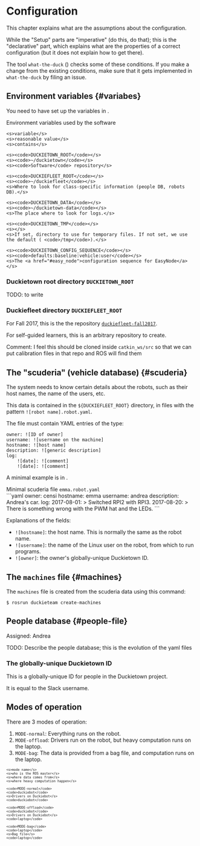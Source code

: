 # Configuration

This chapter explains what are the assumptions about the configuration.

While the "Setup" parts are "imperative" (do this, do that); this is the
"declarative" part, which explains what are the properties of a correct
configuration (but it does not explain how to get there).

The tool `what-the-duck` ([](#what-the-duck)) checks some of these conditions.
If you make a change from the existing conditions, make sure that it gets
implemented in `what-the-duck` by filing an issue.

## Environment variables {#variabes}

You need to have set up the variables in [](#tab:environment-variables).

<col3 figure-id="tab:environment-variables" class='labels-row1'>
    <figcaption>Environment variables used by the software</figcaption>

    <s>variable</s>
    <s>reasonable value</s>
    <s>contains</s>

    <s><code>DUCKIETOWN_ROOT</code></s>
    <s><code>~/duckietown</code></s>
    <s><code>Software</code> repository</s>

    <s><code>DUCKIEFLEET_ROOT</code></s>
    <s><code>~/duckiefleet</code></s>
    <s>Where to look for class-specific information (people DB, robots DB).</s>

    <s><code>DUCKIETOWN_DATA</code></s>
    <s><code>~/duckietown-data</code></s>
    <s>The place where to look for logs.</s>

    <s><code>DUCKIETOWN_TMP</code></s>
    <s></s>
    <s>If set, directory to use for temporary files. If not set, we use the default ( <code>/tmp</code>).</s>

    <s><code>DUCKIETOWN_CONFIG_SEQUENCE</code></s>
    <s><code>defaults:baseline:vehicle:user</code></s>
    <s>The <a href="#easy_node">configuration sequence for EasyNode</a></s>
</col3>

<style>
#tab\:environment-variables {
    font-size: 80%;
}
#tab\:environment-variables td {
    text-align: left;
}
#tab\:environment-variables td:nth-child(3) {
    display: block;
    width: 20em;
}
</style>

### Duckietown root directory `DUCKIETOWN_ROOT`

TODO: to write

### Duckiefleet directory `DUCKIEFLEET_ROOT`

For Fall 2017, this is the the repository [`duckiefleet-fall2017`][duckiefleet-repo].

For self-guided learners, this is an arbitrary repository to create.

[duckiefleet-repo]: https://github.com/duckietown/duckiefleet-fall2017

Comment: I feel this should be cloned inside `catkin_ws/src` so that we can put calibration files in that repo and ROS will find them

## The "scuderia" (vehicle database) {#scuderia}
<!-- do not change the ID "scuderia", it's linked in the code -->

The system needs to know certain details about the robots, such as their host names,
the name of the users, etc.

This data is contained in the <code>&#36;{DUCKIEFLEET_ROOT}</code> directory,
in files with the pattern `![robot name].robot.yaml`.

The file must contain YAML entries of the type:

    owner: ![ID of owner]
    username: ![username on the machine]
    hostname: ![host name]
    description: ![generic description]
    log:
        ![date]: ![comment]
        ![date]: ![comment]

A minimal example is in [](#code:scuderia-minimal).

<div figure-id="code:scuderia-minimal" markdown="1">
<figcaption>Minimal scuderia file <code>emma.robot.yaml</code></figcaption>
```yaml
owner: censi
hostname: emma
username: andrea
description: Andrea's car.
log:
    2017-08-01: >
        Switched RPI2 with RPI3.
    2017-08-20: >
        There is something wrong with the PWM hat and the LEDs.
```
</div>

Explanations of the fields:

* `![hostname]`: the host name. This is normally the same as the robot name.
* `![username]`: the name of the Linux user on the robot, from which to run programs.
* `![owner]`: the owner's globally-unique Duckietown ID.


## The `machines` file {#machines}

<!-- do not change the ID "machines"; it's linked in the code -->

The `machines` file is created from the scuderia data using this command:

    $ rosrun duckieteam create-machines

## People database {#people-file}

Assigned: Andrea


TODO: Describe the people database; this is the evolution of the yaml files


### The globally-unique Duckietown ID

This is a globally-unique ID for people in the Duckietown project.

It is equal to the Slack username.


## Modes of operation

There are 3 modes of operation:

1. `MODE-normal`: Everything runs on the robot.
2. `MODE-offload`: Drivers run on the robot, but heavy computation runs on the laptop.
3. `MODE-bag`: The data is provided from a bag file, and computation runs on the laptop.

<!-- 4. `MODE-unittest`: This is the case where many unit tests are run in parallel, on the cloud.  -->

<col4 class='labels-row1' id='operation-modes' figure-id="tab:operation-modes" figure-caption="Operation modes">

    <s>mode name</s>
    <s>who is the ROS master</s>
    <s>where data comes from</s>
    <s>where heavy computation happen</s>

    <code>MODE-normal</code>
    <code>duckiebot</code>
    <s>Drivers on Duckiebot</s>
    <code>duckiebot</code>

    <code>MODE-offload</code>
    <code>duckiebot</code>
    <s>Drivers on Duckiebot</s>
    <code>laptop</code>

    <code>MODE-bag</code>
    <code>laptop</code>
    <s>Bag file</s>
    <code>laptop</code>
</col4>

<style>
#operation-modes {
font-size: 70%;
}
</style>
